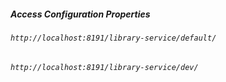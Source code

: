 
##### Access Configuration Properties

###### `http://localhost:8191/library-service/default/`
###### `http://localhost:8191/library-service/dev/`